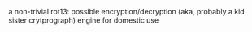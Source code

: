 a non-trivial rot13:  possible encryption/decryption (aka, probably a kid sister crytprograph) engine for domestic use 
